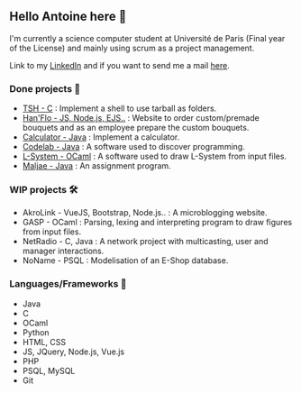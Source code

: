 ## Hello Antoine here 👋 

I'm currently a science computer student at Université de Paris (Final year of the License) and mainly using scrum as a project management.

Link to my [LinkedIn](https://www.linkedin.com/in/antoine-liu-b528a520b/) and if you want to send me a mail [here](mailto:ant.liu14@gmail.com).


### Done projects 🎉
* [TSH - C](https://github.com/Antune-L/tsh) : Implement a shell to use tarball as folders.
* [Han'Flo - JS, Node.js, EJS..](https://github.com/Antune-L/hanflo) : Website to order custom/premade bouquets and as an employee prepare the custom bouquets.
* [Calculator - Java](https://github.com/Antune-L/calculator) : Implement a calculator.
* [Codelab - Java](https://github.com/Antune-L/codelab) : A software used to discover programming.
* [L-System - OCaml](https://github.com/Antune-L/l-system) : A software used to draw L-System from input files.
* [Maljae - Java](https://github.com/Antune-L/maljae) : An assignment program.

### WIP projects 🛠
* AkroLink - VueJS, Bootstrap, Node.js.. : A microblogging website.
* GASP - OCaml : Parsing, lexing and interpreting program to draw figures from input files.
* NetRadio - C, Java : A network project with multicasting, user and manager interactions.
* NoName - PSQL : Modelisation of an E-Shop database.

### Languages/Frameworks 📝
* Java
* C
* OCaml
* Python
* HTML, CSS
* JS, JQuery, Node.js, Vue.js
* PHP
* PSQL, MySQL
* Git

